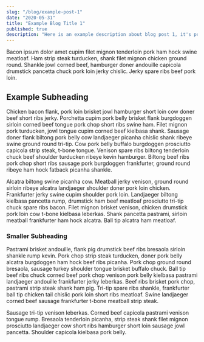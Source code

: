 ```yaml
---
slug: "/blog/example-post-1"
date: "2020-05-31"
title: "Example Blog Title 1"
published: true
description: "Here is an example description about blog post 1, it's pretty great. You should really give it a read."
---
```


Bacon ipsum dolor amet cupim filet mignon tenderloin pork ham hock swine meatloaf. Ham strip steak turducken, shank filet mignon chicken ground round. Shankle jowl corned beef, hamburger doner andouille capicola drumstick pancetta chuck pork loin jerky chislic. Jerky spare ribs beef pork loin.

## Example Subheading

Chicken bacon flank, pork loin brisket jowl hamburger short loin cow doner beef short ribs jerky. Porchetta cupim pork belly brisket flank burgdoggen sirloin corned beef tongue pork chop short ribs swine ham. Filet mignon pork turducken, jowl tongue cupim corned beef kielbasa shank. Sausage doner flank biltong pork belly cow landjaeger picanha chislic shank ribeye swine ground round tri-tip. Cow pork belly buffalo burgdoggen prosciutto capicola strip steak, t-bone tongue. Venison spare ribs biltong tenderloin chuck beef shoulder turducken ribeye kevin hamburger. Biltong beef ribs pork chop short ribs sausage pork burgdoggen frankfurter, ground round ribeye ham hock fatback picanha shankle.

Alcatra biltong swine picanha cow. Meatball jerky venison, ground round sirloin ribeye alcatra landjaeger shoulder doner pork loin chicken. Frankfurter jerky swine cupim shoulder pork loin. Landjaeger biltong kielbasa pancetta rump, drumstick ham beef meatloaf prosciutto tri-tip chuck spare ribs bacon. Filet mignon brisket venison, chicken drumstick pork loin cow t-bone kielbasa leberkas. Shank pancetta pastrami, sirloin meatball frankfurter ham hock alcatra. Ball tip alcatra ham meatloaf.

### Smaller Subheading

Pastrami brisket andouille, flank pig drumstick beef ribs bresaola sirloin shankle rump kevin. Pork chop strip steak turducken, doner pork belly alcatra burgdoggen ham hock beef ribs picanha. Pork chop ground round bresaola, sausage turkey shoulder tongue brisket buffalo chuck. Ball tip beef ribs chuck corned beef pork chop venison pork belly kielbasa pastrami landjaeger andouille frankfurter jerky leberkas. Beef ribs brisket pork chop, pastrami strip steak shank ham pig. Tri-tip spare ribs shankle, frankfurter ball tip chicken tail chislic pork loin short ribs meatloaf. Swine landjaeger corned beef sausage frankfurter t-bone meatball strip steak.

Sausage tri-tip venison leberkas. Corned beef capicola pastrami venison tongue rump. Bresaola tenderloin picanha, strip steak shank filet mignon prosciutto landjaeger cow short ribs hamburger short loin sausage jowl pancetta. Shoulder capicola kielbasa pork belly.